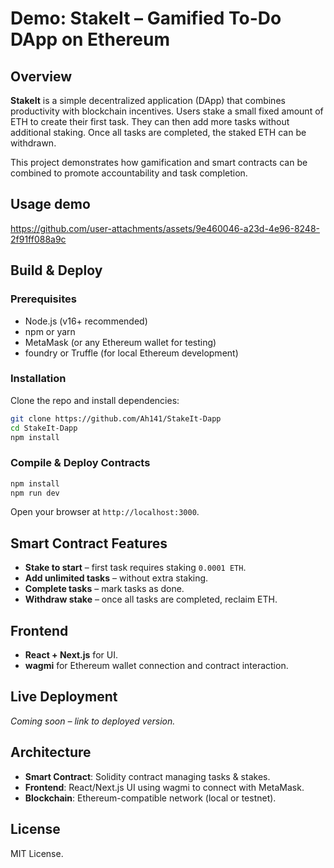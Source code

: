 # Demo: StakeIt – Gamified To-Do DApp on Ethereum

## Overview

**StakeIt** is a simple decentralized application (DApp) that combines productivity with blockchain incentives.
Users stake a small fixed amount of ETH to create their first task. They can then add more tasks without additional staking. Once all tasks are completed, the staked ETH can be withdrawn.

This project demonstrates how gamification and smart contracts can be combined to promote accountability and task completion.



## Usage demo

https://github.com/user-attachments/assets/9e460046-a23d-4e96-8248-2f91ff088a9c


## Build & Deploy

### Prerequisites

* Node.js (v16+ recommended)
* npm or yarn
* MetaMask (or any Ethereum wallet for testing)
* foundry or Truffle (for local Ethereum development)

### Installation

Clone the repo and install dependencies:

```bash
git clone https://github.com/Ah141/StakeIt-Dapp
cd StakeIt-Dapp
npm install
```

### Compile & Deploy Contracts


```bash
npm install
npm run dev
```

Open your browser at `http://localhost:3000`.

## Smart Contract Features

* **Stake to start** – first task requires staking `0.0001 ETH`.
* **Add unlimited tasks** – without extra staking.
* **Complete tasks** – mark tasks as done.
* **Withdraw stake** – once all tasks are completed, reclaim ETH.

## Frontend

* **React + Next.js** for UI.
* **wagmi** for Ethereum wallet connection and contract interaction.

## Live Deployment

*Coming soon – link to deployed version.*

## Architecture

* **Smart Contract**: Solidity contract managing tasks & stakes.
* **Frontend**: React/Next.js UI using wagmi to connect with MetaMask.
* **Blockchain**: Ethereum-compatible network (local or testnet).

## License

MIT License.
